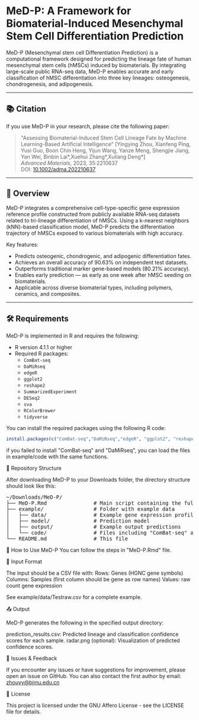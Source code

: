 # MeD-P: A Framework for Biomaterial-Induced Mesenchymal Stem Cell Differentiation Prediction
MeD-P (Mesenchymal stem cell Differentiation Prediction) is a computational framework designed for predicting the lineage fate of human mesenchymal stem cells (hMSCs) induced by biomaterials. By integrating large-scale public RNA-seq data, MeD-P enables accurate and early classification of hMSC differentiation into three key lineages: osteogenesis, chondrogenesis, and adipogenesis.

---

## 📚 Citation
If you use MeD-P in your research, please cite the following paper:

> "Assessing Biomaterial-Induced Stem Cell Lineage Fate by Machine Learning-Based Artificial Intelligence"
> [Yingying Zhou, Xianfeng Ping, Yusi Guo, Boon Chin Heng, Yijun Wang, Yanze Meng, Shengjie Jiang, Yan Wei, Binbin Lai*,Xuehui Zhang*,Xuliang Deng*]  
> *Advanced Materials*, 2023, 35:2210637  
> DOI: [10.1002/adma.202210637](https://doi.org/10.1002/adma.202210637)

---

## 🎯 Overview
MeD-P integrates a comprehensive cell-type-specific gene expression reference profile constructed from publicly available RNA-seq datasets related to tri-lineage differentiation of hMSCs. Using a k-nearest neighbors (kNN)-based classification model, MeD-P predicts the differentiation trajectory of hMSCs exposed to various biomaterials with high accuracy.

Key features:
- Predicts osteogenic, chondrogenic, and adipogenic differentiation fates.
- Achieves an overall accuracy of 90.63% on independent test datasets.
- Outperforms traditional marker gene-based models (80.21% accuracy).
- Enables early prediction — as early as one week after hMSC seeding on biomaterials.
- Applicable across diverse biomaterial types, including polymers, ceramics, and composites.

---

## 🛠️ Requirements

MeD-P is implemented in R and requires the following:

- R version 4.1.1 or higher
- Required R packages:
  - `ComBat-seq`
  - `DaMiRseq`
  - `edgeR`
  - `ggplot2`
  - `reshape2`
  - `SummarizedExperiment`
  - `DESeq2`
  - `sva`
  - `RColorBrewer`
  - `tidyverse`

You can install the required packages using the following R code:

```r
install.packages(c("ComBat-seq","DaMiRseq","edgeR", "ggplot2", "reshape2", "SummarizedExperiment", "DESeq2", "sva", "RColorBrewer", "tidyverse"))
```
if you failed to install "ComBat-seq" and "DaMiRseq", you can load the files in example/code with the same functions.


📂 Repository Structure

After downloading MeD-P to your Downloads folder, the directory structure should look like this:

<pre>
~/Downloads/MeD-P/
├── MeD-P.Rmd               # Main script containing the full prediction pipeline
├── example/                # Folder with example data
│   ├── data/               # Example gene expression profile and metadata file
│   ├── model/              # Prediction model
│   ├── output/             # Example output predictions
│   └── code/               # Files including "ComBat-seq" and "DaMiRseq" functions
└── README.md               # This file
</pre>


🚀 How to Use MeD-P
You can follow the steps in "MeD-P.Rmd" file.

📎 Input Format

The input should be a CSV file with:
Rows: Genes (HGNC gene symbols)
Columns: Samples (first column should be gene as row names)
Values: raw count gene expression

See example/data/Testraw.csv for a complete example.

📤 Output

MeD-P generates the following in the specified output directory:

prediction_results.csv: Predicted lineage and classification confidence scores for each sample.
radar.png (optional): Visualization of predicted confidence scores.

🐛 Issues & Feedback

If you encounter any issues or have suggestions for improvement, please open an issue on GitHub.
You can also contact the first author by email: zhouyy@bjmu.edu.cn

📄 License

This project is licensed under the GNU Affero License - see the LICENSE file for details.
